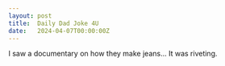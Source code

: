```yaml
---
layout: post
title:  Daily Dad Joke 4U
date:   2024-04-07T00:00:00Z
---
```

I saw a documentary on how they make jeans... It was riveting.
